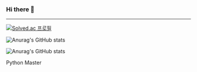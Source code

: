 ### Hi there 👋

--------------------
[![Solved.ac 프로필](http://mazassumnida.wtf/api/v2/generate_badge?boj=devruby)](https://solved.ac/devruby)


![Anurag's GitHub stats](https://github-readme-stats.vercel.app/api?username=dev-ruby&show_icons=true&theme=radical)


![Anurag's GitHub stats](https://github-readme-stats.vercel.app/api/top-langs/?username=dev-ruby&show_icons=true&theme=radical)



Python Master
